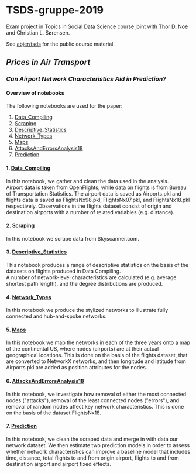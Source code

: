 # TSDS-gruppe-2019
Exam project in Topics in Social Data Science course joint with [Thor D. Noe](https://github.com/thornoe) and Christian L. Sørensen.

See [abjer/tsds](https://github.com/abjer/tsds) for the public course material.

## *Prices in Air Transport*
### *Can Airport Network Characteristics Aid in Prediction?*

#### Overview of notebooks
The following notebooks are used for the paper: 

1. [Data_Compiling](https://github.com/Morten-Esketveit/TSDS-gruppe-2019#1-data_compiling)
2. [Scraping](https://github.com/Morten-Esketveit/TSDS-gruppe-2019#2-scraping)
3. [Descriptive_Statistics](https://github.com/Morten-Esketveit/TSDS-gruppe-2019#3-descriptive_statistics)
4. [Network_Types](https://github.com/Morten-Esketveit/TSDS-gruppe-2019#4-network_types)
5. [Maps](https://github.com/Morten-Esketveit/TSDS-gruppe-2019#5-maps)
6. [AttacksAndErrorsAnalysis18](https://github.com/Morten-Esketveit/TSDS-gruppe-2019#6-attacksanderroranalysis18)
7. [Prediction](https://github.com/Morten-Esketveit/TSDS-gruppe-2019#7-prediction)


#### 1. [Data_Compiling](https://github.com/Morten-Esketveit/TSDS-gruppe-2019/blob/master/Exam/Data_compiling_v3.ipynb)
In this notebook, we gather and clean the data used in the analysis.  
Airport data is taken from OpenFlights, while data on flights is from Bureau of Transportation Statistics.
The airport data is saved as Airports.pkl and flights data is saved as FlightsNx98.pkl, FlightsNx07.pkl, and FlightsNx18.pkl respectively.
Observations in the flights dataset consist of origin and destination airports with a number of related variables (e.g. distance).  

#### 2. [Scraping](https://github.com/Morten-Esketveit/TSDS-gruppe-2019/blob/master/Exam/Scraping/scraping_code.ipynb)
In this notebook we scrape data from Skyscanner.com.

#### 3. [Descriptive_Statistics](https://github.com/Morten-Esketveit/TSDS-gruppe-2019/blob/master/Exam/Descriptive_Statistics.ipynb)
This notebook produces a range of descriptive statistics on the basis of the datasets on flights produced in Data Compiling.  
A number of network-level characteristics are calculated (e.g. average shortest path length), and the degree distributions are produced.

#### 4. [Network_Types](https://github.com/Morten-Esketveit/TSDS-gruppe-2019/blob/master/Exam/Network_Types.ipynb)
In this notebook we produce the stylized networks to illustrate fully connected and hub-and-spoke networks. 

#### 5. [Maps](https://github.com/Morten-Esketveit/TSDS-gruppe-2019/blob/master/Exam/Maps.ipynb)
In this notebook we map the networks in each of the three years onto a map of the continental US, where nodes (airports) are at their actual geographical locations. This is done on the basis of the flights dataset, that are converted to NetworkX networks, and then longitude and latitude from Airports.pkl are added as position attributes for the nodes.

#### 6. [AttacksAndErrorsAnalysis18](https://github.com/Morten-Esketveit/TSDS-gruppe-2019/blob/master/Exam/AttacksAndErrorAnalysis18.ipynb)
In this notebook, we investigate how removal of either the most connected nodes ("attacks"), removal of the least connected nodes ("errors"), and removal of random nodes affect key network characteristics. This is done on the basis of the dataset FlightsNx18. 

#### 7. [Prediction](https://github.com/Morten-Esketveit/TSDS-gruppe-2019/blob/master/Exam/Prediction/Prediction2018.ipynb)
In this notebook, we clean the scraped data and merge in with data our network dataset. We then estimate two prediction models in order to assess whether network characteristics can improve a baseline model that includes time, distance, total flights to and from origin airport, flights to and from destination airport and airport fixed effects. 
